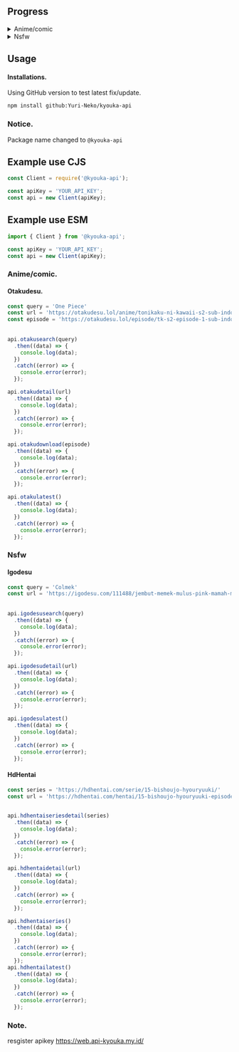 ## Progress

<details>
  <summary>Anime/comic</summary>
  
- [ ] Doujindesu
  - [ ] latest
  - [ ] search
  - [ ] detail
- [x] Otakudesu
  - [x] latest
  - [x] search
  - [x] detail

</details>

<details>
  <summary> Nsfw</summary>

- [ ] Bokepsin
  - [ ] latest
  - [ ] search
  - [ ] detail
- [x] Igodesu
  - [x] latest
  - [x] search
  - [x] detail
- [ ] hdhentai
  - [ ] search
  - [x] latest
  - [x] detail
  - [x] series list
  - [x] detail series

</details>


## Usage

#### Installations.

Using GitHub version to test latest fix/update.

```bash
npm install github:Yuri-Neko/kyouka-api
```

### Notice.

Package name changed to `@kyouka-api`

## Example use CJS
```js
const Client = require('@kyouka-api');

const apiKey = 'YOUR_API_KEY';
const api = new Client(apiKey);

```
## Example use ESM
```js
import { Client } from '@kyouka-api';

const apiKey = 'YOUR_API_KEY';
const api = new Client(apiKey);

```

### Anime/comic.

#### Otakudesu.

```js
const query = 'One Piece'
const url = 'https://otakudesu.lol/anime/tonikaku-ni-kawaii-s2-sub-indo/'
const episode = 'https://otakudesu.lol/episode/tk-s2-episode-1-sub-indo/'
      
      
api.otakusearch(query)
  .then((data) => {
    console.log(data);
  })
  .catch((error) => {
    console.error(error);
  });

api.otakudetail(url)
  .then((data) => {
    console.log(data);
  })
  .catch((error) => {
    console.error(error);
  });

api.otakudownload(episode)
  .then((data) => {
    console.log(data);
  })
  .catch((error) => {
    console.error(error);
  });

api.otakulatest()
  .then((data) => {
    console.log(data);
  })
  .catch((error) => {
    console.error(error);
  });

```



### Nsfw

#### Igodesu

```js
const query = 'Colmek'
const url = 'https://igodesu.com/111488/jembut-memek-mulus-pink-mamah-muda-chindo-dulu-viral.html'
      
      
api.igodesusearch(query)
  .then((data) => {
    console.log(data);
  })
  .catch((error) => {
    console.error(error);
  });

api.igodesudetail(url)
  .then((data) => {
    console.log(data);
  })
  .catch((error) => {
    console.error(error);
  });

api.igodesulatest()
  .then((data) => {
    console.log(data);
  })
  .catch((error) => {
    console.error(error);
  });
```

#### HdHentai

```js
const series = 'https://hdhentai.com/serie/15-bishoujo-hyouryuuki/'
const url = 'https://hdhentai.com/hentai/15-bishoujo-hyouryuuki-episode-2/'

        
api.hdhentaiseriesdetail(series)
  .then((data) => {
    console.log(data);
  })
  .catch((error) => {
    console.error(error);
  });

api.hdhentaidetail(url)
  .then((data) => {
    console.log(data);
  })
  .catch((error) => {
    console.error(error);
  });

api.hdhentaiseries()
  .then((data) => {
    console.log(data);
  })
  .catch((error) => {
    console.error(error);
  });
api.hdhentailatest()
  .then((data) => {
    console.log(data);
  })
  .catch((error) => {
    console.error(error);
  });
```

### Note.

resgister apikey https://web.api-kyouka.my.id/
